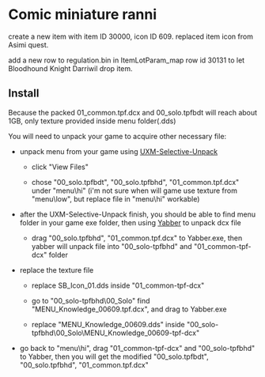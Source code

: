 # Comic miniature ranni

create a new item with item ID 30000, icon ID 609. replaced item icon from Asimi quest.

add a new row to regulation.bin in ItemLotParam_map row id 30131 to let Bloodhound Knight Darriwil drop item.

## Install

Because the packed 01_common.tpf.dcx and 00_solo.tpfbdt will reach about 1GB, only texture provided inside menu folder(.dds)

You will need to unpack your game to acquire other necessary file:

- unpack menu from your game using [UXM-Selective-Unpack](https://github.com/Nordgaren/UXM-Selective-Unpack/releases)
  
  - click "View Files"

  - chose "00_solo.tpfbdt", "00_solo.tpfbhd", "01_common.tpf.dcx" under "menu\hi" (i'm not sure when will game use texture from "menu\low", but replace file in "menu\hi" workable)
- after the UXM-Selective-Unpack finish, you should be able to find menu folder in your game exe folder, then using [Yabber](https://github.com/JKAnderson/Yabber) to unpack dcx file

  - drag "00_solo.tpfbhd", "01_common.tpf.dcx" to Yabber.exe, then yabber will unpack file into "00_solo-tpfbhd" and "01_common-tpf-dcx" folder
- replace the texture file

  - replace SB_Icon_01.dds inside "01_common-tpf-dcx"

  - go to "00_solo-tpfbhd\00_Solo\" find "MENU_Knowledge_00609.tpf.dcx", and drag to Yabber.exe

  - replace "MENU_Knowledge_00609.dds" inside "00_solo-tpfbhd\00_Solo\MENU_Knowledge_00609-tpf-dcx"

- go back to "menu\hi", drag "01_common-tpf-dcx" and "00_solo-tpfbhd" to Yabber, then you will get the modified "00_solo.tpfbdt", "00_solo.tpfbhd", "01_common.tpf.dcx"
